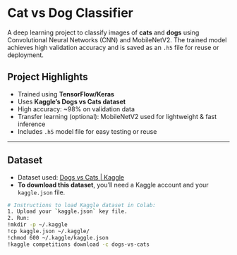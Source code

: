 # Cat vs Dog Classifier

A deep learning project to classify images of **cats** and **dogs** using Convolutional Neural Networks (CNN) and MobileNetV2. The trained model achieves high validation accuracy and is saved as an `.h5` file for reuse or deployment.

##  Project Highlights
- Trained using **TensorFlow/Keras**
- Uses **Kaggle’s Dogs vs Cats dataset**
- High accuracy:  ~98% on validation data
- Transfer learning (optional): MobileNetV2 used for lightweight & fast inference
- Includes `.h5` model file for easy testing or reuse

---

##  Dataset

- Dataset used: [Dogs vs Cats | Kaggle](https://www.kaggle.com/c/dogs-vs-cats/data)
- **To download this dataset**, you’ll need a Kaggle account and your `kaggle.json` file.
  
```bash
# Instructions to load Kaggle dataset in Colab:
1. Upload your `kaggle.json` key file.
2. Run:
!mkdir -p ~/.kaggle
!cp kaggle.json ~/.kaggle/
!chmod 600 ~/.kaggle/kaggle.json
!kaggle competitions download -c dogs-vs-cats

